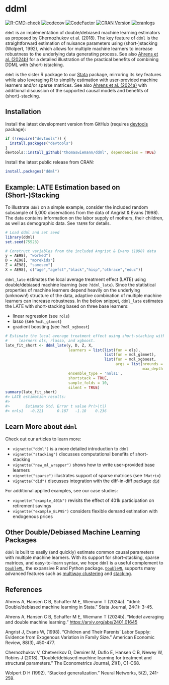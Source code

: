 
<!-- README.md is generated from README.Rmd. Please edit that file -->

# ddml

<!-- badges: start -->

[![R-CMD-check](https://github.com/thomaswiemann/ddml/actions/workflows/R-CMD-check.yaml/badge.svg)](https://github.com/thomaswiemann/ddml/actions/workflows/R-CMD-check.yaml)
[![codecov](https://codecov.io/gh/thomaswiemann/ddml/branch/master/graph/badge.svg?token=PHB9W2TJ6S)](https://app.codecov.io/gh/thomaswiemann/ddml)
[![CodeFactor](https://www.codefactor.io/repository/github/thomaswiemann/ddml/badge)](https://www.codefactor.io/repository/github/thomaswiemann/ddml)
[![CRAN
Version](https://www.r-pkg.org/badges/version/ddml)](https://cran.r-project.org/package=ddml)
[![cranlogs](https://cranlogs.r-pkg.org/badges/ddml)](https://cran.r-project.org/package=ddml)
<!-- badges: end -->

`ddml` is an implementation of double/debiased machine learning
estimators as proposed by Chernozhukov et al. (2018). The key feature of
`ddml` is the straightforward estimation of nuisance parameters using
(short-)stacking (Wolpert, 1992), which allows for multiple machine
learners to increase robustness to the underlying data generating
process. See also [Ahrens et
al. (2024b)](https://arxiv.org/abs/2401.01645) for a detailed
illustration of the practical benefits of combining DDML with
(short-)stacking.

`ddml` is the sister R package to our
[Stata](https://github.com/aahrens1/ddml/) package, mirroring its key
features while also leveraging R to simplify estimation with
user-provided machine learners and/or sparse matrices. See also [Ahrens
et al. (2024a)](https://arxiv.org/abs/2301.09397) with additional
discussion of the supported causal models and benefits of
(short)-stacking.

## Installation

Install the latest development version from GitHub (requires
[devtools](https://github.com/r-lib/devtools) package):

``` r
if (!require("devtools")) {
  install.packages("devtools")
}
devtools::install_github("thomaswiemann/ddml", dependencies = TRUE)
```

Install the latest public release from CRAN:

``` r
install.packages("ddml")
```

## Example: LATE Estimation based on (Short-)Stacking

To illustrate `ddml` on a simple example, consider the included random
subsample of 5,000 observations from the data of Angrist & Evans (1998).
The data contains information on the labor supply of mothers, their
children, as well as demographic data. See `?AE98` for details.

``` r
# Load ddml and set seed
library(ddml)
set.seed(75523)

# Construct variables from the included Angrist & Evans (1998) data
y = AE98[, "worked"]
D = AE98[, "morekids"]
Z = AE98[, "samesex"]
X = AE98[, c("age","agefst","black","hisp","othrace","educ")]
```

`ddml_late` estimates the local average treatment effect (LATE) using
double/debiased machine learning (see `?ddml_late`). Since the
statistical properties of machine learners depend heavily on the
underlying (unknown!) structure of the data, adaptive combination of
multiple machine learners can increase robustness. In the below snippet,
`ddml_late` estimates the LATE with short-stacking based on three base
learners:

- linear regression (see `?ols`)
- lasso (see `?mdl_glmnet`)
- gradient boosting (see `?mdl_xgboost`)

``` r
# Estimate the local average treatment effect using short-stacking with base
#     learners ols, rlasso, and xgboost.
late_fit_short <- ddml_late(y, D, Z, X,
                            learners = list(list(fun = ols),
                                            list(fun = mdl_glmnet),
                                            list(fun = mdl_xgboost,
                                                 args = list(nrounds = 100,
                                                             max_depth = 1))),
                            ensemble_type = 'nnls1',
                            shortstack = TRUE,
                            sample_folds = 10,
                            silent = TRUE)
summary(late_fit_short)
#> LATE estimation results: 
#>  
#>       Estimate Std. Error t value Pr(>|t|)
#> nnls1   -0.221      0.187   -1.18    0.236
```

## Learn More about `ddml`

Check out our articles to learn more:

- `vignette("ddml")` is a more detailed introduction to `ddml`
- `vignette("stacking")` discusses computational benefits of
  short-stacking
- `vignette("new_ml_wrapper")` shows how to write user-provided base
  learners
- `vignette("sparse")` illustrates support of sparse matrices (see
  `?Matrix`)
- `vignette("did")` discusses integration with the diff-in-diff package
  [`did`](https://bcallaway11.github.io/did/)

For additional applied examples, see our case studies:

- `vignette("example_401k")` revisits the effect of 401k participation
  on retirement savings
- `vignette("example_BLP95")` considers flexible demand estimation with
  endogenous prices

## Other Double/Debiased Machine Learning Packages

`ddml` is built to easily (and quickly) estimate common causal
parameters with multiple machine learners. With its support for
short-stacking, sparse matrices, and easy-to-learn syntax, we hope
`ddml` is a useful complement to
[`DoubleML`](https://docs.doubleml.org/stable/index.html), the expansive
R and Python package.
[`DoubleML`](https://docs.doubleml.org/stable/index.html) supports many
advanced features such as [multiway
clustering](https://docs.doubleml.org/stable/examples/R_double_ml_multiway_cluster.html)
and
[stacking](https://docs.doubleml.org/stable/examples/R_double_ml_pipeline.html).

## References

Ahrens A, Hansen C B, Schaffer M E, Wiemann T (2024a). “ddml:
Double/debiased machine learning in Stata.” Stata Journal, 24(1): 3-45.

Ahrens A, Hansen C B, Schaffer M E, Wiemann T (2024b). “Model averaging
and double machine learning.” <https://arxiv.org/abs/2401.01645>

Angrist J, Evans W, (1998). “Children and Their Parents’ Labor Supply:
Evidence from Exogenous Variation in Family Size.” American Economic
Review, 88(3), 450-477.

Chernozhukov V, Chetverikov D, Demirer M, Duflo E, Hansen C B, Newey W,
Robins J (2018). “Double/debiased machine learning for treatment and
structural parameters.” The Econometrics Journal, 21(1), C1-C68.

Wolpert D H (1992). “Stacked generalization.” Neural Networks, 5(2),
241-259.
